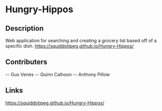 # Hungry-Hippos

## Description
Web application for searching and creating a grocery list based off of a specific dish. 
https://squiddotjpeg.github.io/Hungry-Hippos/
## Contributers

-- Gus Venes
-- Quinn Calhoon
-- Anthony Pillow
    
## Links

https://squiddotjpeg.github.io/Hungry-Hippos/
    
